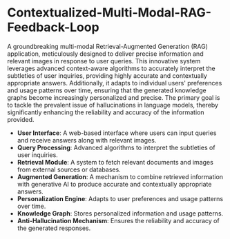 # Contextualized-Multi-Modal-RAG-Feedback-Loop
A groundbreaking multi-modal Retrieval-Augmented Generation (RAG) application, meticulously designed to deliver precise information and relevant images in response to user queries. This innovative system leverages advanced context-aware algorithms to accurately interpret the subtleties of user inquiries, providing highly accurate and contextually appropriate answers. Additionally, it adapts to individual users' preferences and usage patterns over time, ensuring that the generated knowledge graphs become increasingly personalized and precise. The primary goal is to tackle the prevalent issue of hallucinations in language models, thereby significantly enhancing the reliability and accuracy of the information provided.

-   **User Interface**: A web-based interface where users can input queries and receive answers along with relevant images.
-   **Query Processing**: Advanced algorithms to interpret the subtleties of user inquiries.
-   **Retrieval Module**: A system to fetch relevant documents and images from external sources or databases.
-   **Augmented Generation**: A mechanism to combine retrieved information with generative AI to produce accurate and contextually appropriate answers.
-   **Personalization Engine**: Adapts to user preferences and usage patterns over time.
-   **Knowledge Graph**: Stores personalized information and usage patterns.
-   **Anti-Hallucination Mechanism**: Ensures the reliability and accuracy of the generated responses.
